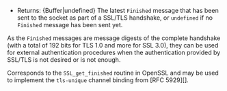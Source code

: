 <!-- YAML
added: v9.9.0
-->

* Returns: {Buffer|undefined} The latest `Finished` message that has been
  sent to the socket as part of a SSL/TLS handshake, or `undefined` if
  no `Finished` message has been sent yet.

As the `Finished` messages are message digests of the complete handshake
(with a total of 192 bits for TLS 1.0 and more for SSL 3.0), they can
be used for external authentication procedures when the authentication
provided by SSL/TLS is not desired or is not enough.

Corresponds to the `SSL_get_finished` routine in OpenSSL and may be used
to implement the `tls-unique` channel binding from [RFC 5929][].

